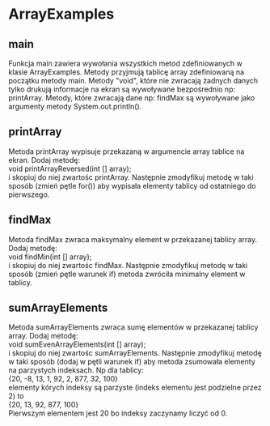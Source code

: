 # ArrayExamples

## main
Funkcja main zawiera wywołania wszystkich metod zdefiniowanych w klasie ArrayExamples.
Metody przyjmują tablicę array zdefiniowaną na początku metody main.
Metody "void", które nie zwracają żadnych danych tylko drukują informacje na ekran są wywoływane bezpośrednio np:
printArray. Metody, które zwracają dane np: findMax są wywoływane jako argumenty metody System.out.println().

## printArray
Metoda printArray wypisuje przekazaną w argumencie array tablice na ekran.
Dodaj metodę: \
void printArrayReversed(int [] array); \
i skopiuj do niej zwartośc printArray. Następnie zmodyfikuj metodę w taki sposób (zmień pętle for())
aby  wypisała elementy tablicy od ostatniego do pierwszego.

## findMax
Metoda findMax zwraca maksymalny element w przekazanej tablicy array.
Dodaj metodę: \
void findMin(int [] array); \
i skopiuj do niej zwartośc findMax. Następnie zmodyfikuj metodę w taki sposób (zmień pętle warunek if)
metoda zwróciła minimalny element w tablicy.

## sumArrayElements
Metoda sumArrayElements zwraca sumę elementów w przekazanej tablicy array.
Dodaj metodę: \
void sumEvenArrayElements(int [] array); \
i skopiuj do niej zwartośc sumArrayElements. Następnie zmodyfikuj metodę w taki sposób (dodaj w pętli warunek if)
aby metoda zsumowała elementy na parzystych indeksach. Np dla tablicy: \
{20, -8, 13, 1, 92, 2, 877, 32, 100} \
elementy kórych indeksy są parzyste  (indeks elementu jest podzielne przez 2) to \
{20, 13, 92, 877, 100}  
Pierwszym elementem jest 20 bo indeksy zaczynamy liczyć od 0.